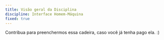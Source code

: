 ```yaml
---
title: Visão geral da Disciplina
discipline: Interface Homem-Máquina
fixed: true
---
```


Contribua para preenchermos essa cadeira, caso você já tenha pago ela. :)